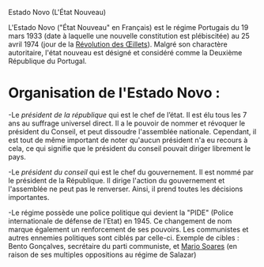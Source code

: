 Estado Novo (L'État Nouveau)

L'Estado Novo ("État Nouveau" en Français) est le régime Portugais du 19 mars 1933 (date à laquelle une nouvelle constitution est plébiscitée) au 25 avril 1974 (jour de la [Révolution des Œillets](TODO)). Malgré son charactère autoritaire, l'état nouveau est désigné et considéré comme la Deuxième République du Portugal.

# Organisation de l'Estado Novo : 
-Le *président de la république* qui est le chef de l’état. Il est élu tous les 7 ans au suffrage universel direct. Il a le pouvoir de nommer et révoquer le président du Conseil, et peut dissoudre l'assemblée nationale. Cependant, il est tout de même important de noter qu'aucun président n'a eu recours à cela, ce qui signifie que le président du conseil pouvait diriger librement le pays.

-Le *président du conseil* qui est le chef du gouvernement. Il est nommé par le président de la République. Il dirige l'action du gouvernement et l'assemblée ne peut pas le renverser. Ainsi, il prend toutes les décisions importantes.

-Le régime possède une police politique qui devient la "PIDE" (Police internationale de défense de l’Etat) en 1945. Ce changement de nom marque également un renforcement de ses pouvoirs. Les communistes et autres ennemies politiques sont ciblés par celle-ci.
Exemple de cibles : Bento Gonçalves, secrétaire du parti communiste, et [Mario Soares](TODO) (en raison de ses multiples oppositions au régime de Salazar) 